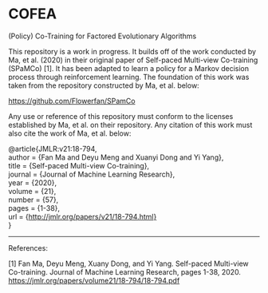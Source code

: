 # COFEA
(Policy) Co-Training for Factored Evolutionary Algorithms

This repository is a work in progress. It builds off of the work conducted by Ma, et al. (2020) in their original paper of Self-paced Multi-view Co-training (SPaMCo) [1]. It has been adapted to learn a policy for a Markov decision process through reinforcement learning. The foundation of this work was taken from the repository constructed by Ma, et al. below:

https://github.com/Flowerfan/SPamCo

Any use or reference of this repository must conform to the licenses established by Ma, et al. on their repository. Any citation of this work must also cite the work of Ma, et al. below:

  @article{JMLR:v21:18-794,\
    author  = {Fan Ma and Deyu Meng and Xuanyi Dong and Yi Yang},\
    title   = {Self-paced Multi-view Co-training},\
    journal = {Journal of Machine Learning Research},\
    year    = {2020},\
    volume  = {21},\
    number  = {57},\
    pages   = {1-38},\
    url     = {http://jmlr.org/papers/v21/18-794.html} \
  }
  
_____

References:

[1] Fan Ma, Deyu Meng, Xuany Dong, and Yi Yang. Self-paced Multi-view Co-training. Journal of Machine Learning Research, pages 1-38, 2020. https://jmlr.org/papers/volume21/18-794/18-794.pdf

